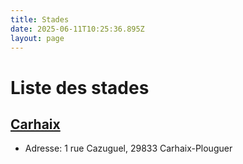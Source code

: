 ```yaml
---
title: Stades
date: 2025-06-11T10:25:36.895Z
layout: page
---
```


# Liste des stades


## [Carhaix](/stades/Carhaix/)
- Adresse: 1 rue Cazuguel, 29833 Carhaix-Plouguer

